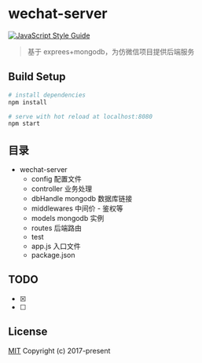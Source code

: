# wechat-server

[![JavaScript Style Guide](https://img.shields.io/badge/code_style-standard-brightgreen.svg)](https://standardjs.com)

> 基于 exprees+mongodb，为仿微信项目提供后端服务

## Build Setup

``` bash
# install dependencies
npm install

# serve with hot reload at localhost:8080
npm start
```

## 目录

- wechat-server
    + config            配置文件
    + controller        业务处理
    + dbHandle          mongodb 数据库链接
    + middlewares       中间价 - 鉴权等
    + models            mongodb 实例
    + routes            后端路由
    + test
    + app.js            入口文件
    + package.json

## TODO

* [X]
* [ ]

## License
[MIT](http://opensource.org/licenses/MIT)
Copyright (c) 2017-present